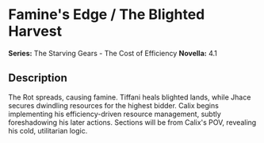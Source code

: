 # Famine's Edge / The Blighted Harvest

**Series:** The Starving Gears - The Cost of Efficiency
**Novella:** 4.1

## Description

The Rot spreads, causing famine. Tiffani heals blighted lands, while Jhace secures dwindling resources for the highest bidder. Calix begins implementing his efficiency-driven resource management, subtly foreshadowing his later actions. Sections will be from Calix's POV, revealing his cold, utilitarian logic.
